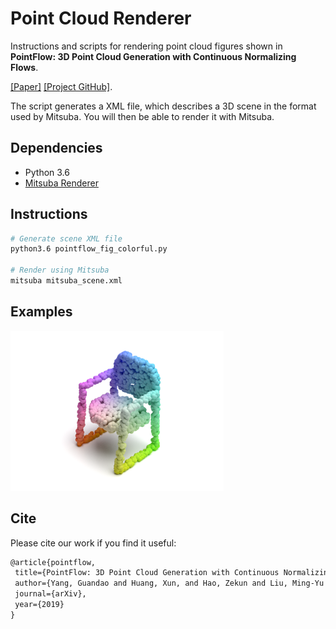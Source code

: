 # Point Cloud Renderer

Instructions and scripts for rendering point cloud figures shown in **PointFlow: 3D Point Cloud Generation with Continuous Normalizing Flows**.

[[Paper]](https://arxiv.org/abs/1906.12320) [[Project GitHub]](https://github.com/stevenygd/PointFlow).

The script generates a XML file, which describes a 3D scene in the format used by Mitsuba. You will then be able to render it with Mitsuba.

## Dependencies
* Python 3.6
* [Mitsuba Renderer](http://www.mitsuba-renderer.org/)

## Instructions
```bash
# Generate scene XML file
python3.6 pointflow_fig_colorful.py

# Render using Mitsuba
mitsuba mitsuba_scene.xml
```

## Examples
<p float="left">
    <img src="mitsuba_scene.png" height="256"/>
</p>

## Cite
Please cite our work if you find it useful:
```latex
@article{pointflow,
 title={PointFlow: 3D Point Cloud Generation with Continuous Normalizing Flows},
 author={Yang, Guandao and Huang, Xun, and Hao, Zekun and Liu, Ming-Yu and Belongie, Serge and Hariharan, Bharath},
 journal={arXiv},
 year={2019}
}
```
